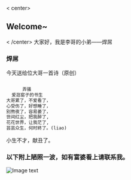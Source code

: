 < center>
## Welcome~
< /center>
大家好，我是李哥的小弟——焊屌

### 焊屌

今天送给位大哥一首诗（原创）

```markdown

      弄骚
  爱逛窑子的书生
大哥累了，不爱看了，
心受伤了，好想睡了，
别熬夜了，容易萎了，
世间红尘，把我醉了,
花花世界，让我茫了,
芸芸众生，何时終了。(liao)

```

小生不才，献丑了。

### 以下附上陋照一波，如有富婆看上请联系我。

![Image text](http://m.qpic.cn/psc?/V10PmmE620jUeO/MoK.EY8GiNN2Kt4U8x1aWBmZyV0zjs80MB8tCLiWGVY5kIq0iDiFUPJVLqGiXrrU5pbE3XOCdF.1.GnVElOY7A!!/b&bo=wAMABcADAAURCT4!&rf=viewer_4)
